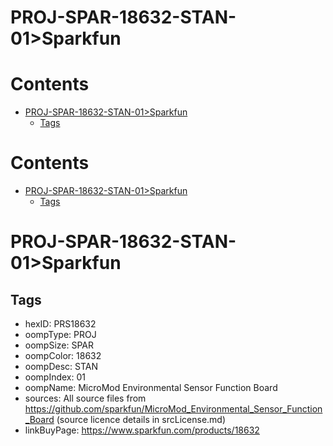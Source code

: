 
PROJ-SPAR-18632-STAN-01>Sparkfun
================================

Contents
========

* [PROJ-SPAR-18632-STAN-01>Sparkfun](#proj-spar-18632-stan-01sparkfun)
	* [Tags](#tags)

Contents
========

* [PROJ-SPAR-18632-STAN-01>Sparkfun](#proj-spar-18632-stan-01sparkfun)
	* [Tags](#tags)

# PROJ-SPAR-18632-STAN-01>Sparkfun

## Tags

- hexID: PRS18632
- oompType: PROJ
- oompSize: SPAR
- oompColor: 18632
- oompDesc: STAN
- oompIndex: 01
- oompName: MicroMod Environmental Sensor Function Board
- sources: All source files from https://github.com/sparkfun/MicroMod_Environmental_Sensor_Function_Board (source licence details in srcLicense.md)
- linkBuyPage: https://www.sparkfun.com/products/18632
